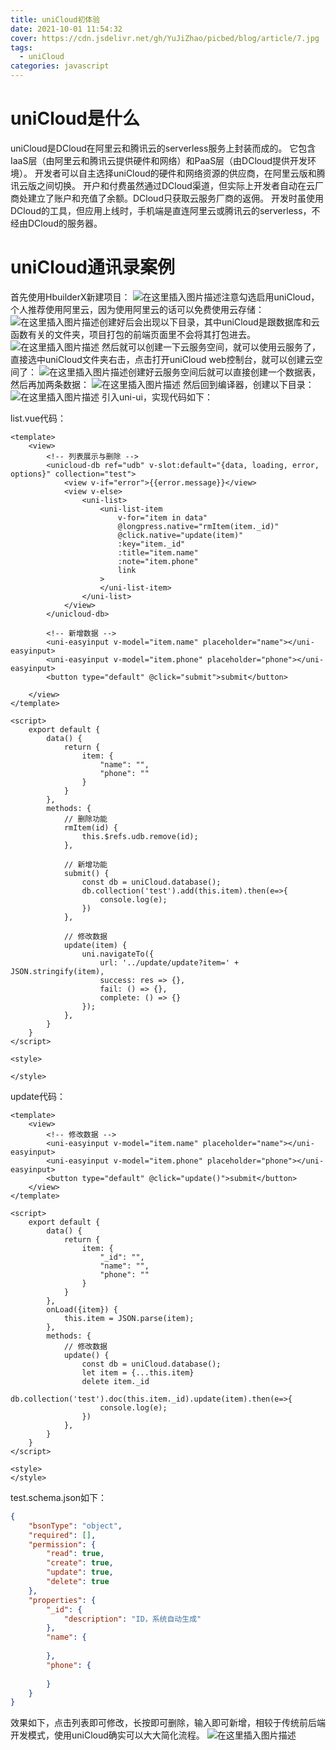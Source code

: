 ```yaml
---
title: uniCloud初体验
date: 2021-10-01 11:54:32
cover: https://cdn.jsdelivr.net/gh/YuJiZhao/picbed/blog/article/7.jpg
tags:
  - uniCloud
categories: javascript
---
```


# uniCloud是什么
uniCloud是DCloud在阿里云和腾讯云的serverless服务上封装而成的。
它包含IaaS层（由阿里云和腾讯云提供硬件和网络）和PaaS层（由DCloud提供开发环境）。
开发者可以自主选择uniCloud的硬件和网络资源的供应商，在阿里云版和腾讯云版之间切换。
开户和付费虽然通过DCloud渠道，但实际上开发者自动在云厂商处建立了账户和充值了余额。DCloud只获取云服务厂商的返佣。
开发时虽使用DCloud的工具，但应用上线时，手机端是直连阿里云或腾讯云的serverless，不经由DCloud的服务器。

# uniCloud通讯录案例
首先使用HbuilderX新建项目：
![在这里插入图片描述](https://img-blog.csdnimg.cn/f95475b2929c4dd99069e20b9469c3fd.png?x-oss-process=image/watermark,type_ZHJvaWRzYW5zZmFsbGJhY2s,shadow_50,text_Q1NETiBAZXllcysr,size_20,color_FFFFFF,t_70,g_se,x_16)注意勾选启用uniCloud，个人推荐使用阿里云，因为使用阿里云的话可以免费使用云存储：
![在这里插入图片描述](https://img-blog.csdnimg.cn/9753bcaa8f934e3e84dfe2deeda900b8.png?x-oss-process=image/watermark,type_ZHJvaWRzYW5zZmFsbGJhY2s,shadow_50,text_Q1NETiBAZXllcysr,size_20,color_FFFFFF,t_70,g_se,x_16)创建好后会出现以下目录，其中uniCloud是跟数据库和云函数有关的文件夹，项目打包的前端页面里不会将其打包进去。
![在这里插入图片描述](https://img-blog.csdnimg.cn/e8154b42e86848c3bf4ea22469e2cb8b.png?x-oss-process=image/watermark,type_ZHJvaWRzYW5zZmFsbGJhY2s,shadow_50,text_Q1NETiBAZXllcysr,size_15,color_FFFFFF,t_70,g_se,x_16)
然后就可以创建一下云服务空间，就可以使用云服务了，直接选中uniCloud文件夹右击，点击打开uniCloud web控制台，就可以创建云空间了：
![在这里插入图片描述](https://img-blog.csdnimg.cn/64ae74ca8dc14263ae3a3bcff2f83802.png?x-oss-process=image/watermark,type_ZHJvaWRzYW5zZmFsbGJhY2s,shadow_50,text_Q1NETiBAZXllcysr,size_20,color_FFFFFF,t_70,g_se,x_16)创建好云服务空间后就可以直接创建一个数据表，然后再加两条数据：
![在这里插入图片描述](https://img-blog.csdnimg.cn/58304184617c46e9a069b1e25ed2620f.png?x-oss-process=image/watermark,type_ZHJvaWRzYW5zZmFsbGJhY2s,shadow_50,text_Q1NETiBAZXllcysr,size_20,color_FFFFFF,t_70,g_se,x_16)
然后回到编译器，创建以下目录：
![在这里插入图片描述](https://img-blog.csdnimg.cn/72293fe3043d43518905d50551d141f0.png?x-oss-process=image/watermark,type_ZHJvaWRzYW5zZmFsbGJhY2s,shadow_50,text_Q1NETiBAZXllcysr,size_14,color_FFFFFF,t_70,g_se,x_16)
引入uni-ui，实现代码如下：

list.vue代码：
```vue
<template>
	<view>
		<!-- 列表展示与删除 -->
		<unicloud-db ref="udb" v-slot:default="{data, loading, error, options}" collection="test">
			<view v-if="error">{{error.message}}</view>
			<view v-else>
				<uni-list>
					<uni-list-item 
					    v-for="item in data"
						@longpress.native="rmItem(item._id)"
						@click.native="update(item)"
						:key="item._id" 
						:title="item.name"
						:note="item.phone"
						link
					>
					</uni-list-item>
				</uni-list>
			</view>
		</unicloud-db>
		
		<!-- 新增数据 -->
		<uni-easyinput v-model="item.name" placeholder="name"></uni-easyinput>
		<uni-easyinput v-model="item.phone" placeholder="phone"></uni-easyinput>
		<button type="default" @click="submit">submit</button>
		
	</view>
</template>

<script>
	export default {
		data() {
			return {
				item: {
					"name": "",
					"phone": ""
				}
			}
		},
		methods: {
			// 删除功能
			rmItem(id) {
				this.$refs.udb.remove(id);
			},
			
			// 新增功能
			submit() {
				const db = uniCloud.database();
				db.collection('test').add(this.item).then(e=>{
					console.log(e);
				})
			},
			
			// 修改数据
			update(item) {
				uni.navigateTo({
					url: '../update/update?item=' + JSON.stringify(item),
					success: res => {},
					fail: () => {},
					complete: () => {}
				});
			},
		}
	}
</script>

<style>

</style>
```

update代码：

```vue
<template>
	<view>
		<!-- 修改数据 -->
		<uni-easyinput v-model="item.name" placeholder="name"></uni-easyinput>
		<uni-easyinput v-model="item.phone" placeholder="phone"></uni-easyinput>
		<button type="default" @click="update()">submit</button>
	</view>
</template>

<script>
	export default {
		data() {
			return {
				item: {
					"_id": "",
					"name": "",
					"phone": ""
				}
			}
		},
		onLoad({item}) {
			this.item = JSON.parse(item);
		},
		methods: {
			// 修改数据
			update() {
				const db = uniCloud.database();
				let item = {...this.item}
				delete item._id
				db.collection('test').doc(this.item._id).update(item).then(e=>{
					console.log(e);
				})
			},
		}
	}
</script>

<style>
</style>
```
test.schema.json如下：

```json
{
	"bsonType": "object",
	"required": [],
	"permission": {
		"read": true,
		"create": true,
		"update": true,
		"delete": true
	},
	"properties": {
		"_id": {
			"description": "ID，系统自动生成"
		},
		"name": {
			
		},
		"phone": {
			
		}
	}
}
```
效果如下，点击列表即可修改，长按即可删除，输入即可新增，相较于传统前后端开发模式，使用uniCloud确实可以大大简化流程。
![在这里插入图片描述](https://img-blog.csdnimg.cn/ba18b2e3014d4a04892a83a1e22e85b1.png?x-oss-process=image/watermark,type_ZHJvaWRzYW5zZmFsbGJhY2s,shadow_50,text_Q1NETiBAZXllcysr,size_20,color_FFFFFF,t_70,g_se,x_16)

